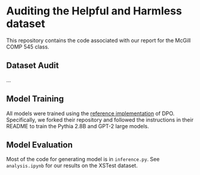 # Auditing the Helpful and Harmless dataset
This repository contains the code associated with our report for the McGill COMP 545 class.

## Dataset Audit
...

## Model Training
All models were trained using the [reference implementation](https://github.com/eric-mitchell/direct-preference-optimization) of DPO. Specifically, we forked their repository and followed the instructions in their README to train the Pythia 2.8B and GPT-2 large models.

## Model Evaluation
Most of the code for generating model is in `inference.py`. See `analysis.ipynb` for our results on the XSTest dataset.

